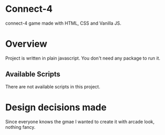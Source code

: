 # Connect-4
connect-4 game made with HTML, CSS and Vanilla JS.

# Overview

Project is written in plain javascript. You don't need any package to run it.

## Available Scripts

There are not available scripts in this project. 

# Design decisions made

Since everyone knows the gmae I wanted to create it with arcade look, nothing fancy.
